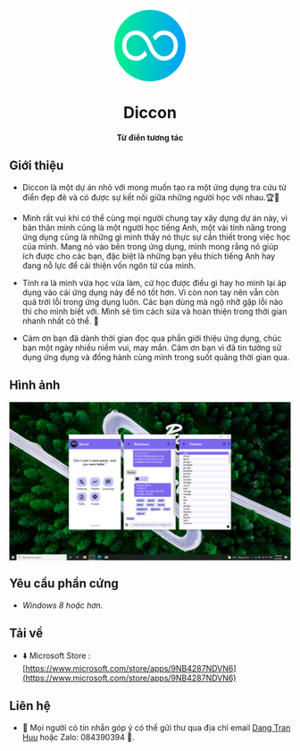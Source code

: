 <p align="center">
  <img width="128" align="center" src="https://github.com/tranhuudang/Diccon/raw/master/Diccon/Resources/diccon_128.png?raw=true">
</p>
<h1 align="center">
  Diccon
</h1>
<p align="center">
  <b>Từ điển tương tác</b>
</p>

## Giới thiệu

* Diccon là một dự án nhỏ với mong muốn tạo ra một ứng dụng tra cứu từ điển đẹp đẽ và có được sự kết nối giữa những người học với nhau.🏆🥇 

* Mình rất vui khi có thể cùng mọi người chung tay xây dựng dự án này, vì bản thân mình cũng là một người học tiếng Anh, một vài tính năng trong ứng dụng cũng là những gì mình thấy nó thực sự cần thiết trong việc học của mình. Mang nó vào bên trong ứng dụng, mình mong rằng nó giúp ích được cho các bạn, đặc biệt là những bạn yêu thích tiếng Anh hay đang nỗ lực để cải thiện vốn ngôn từ của mình.

* Tính ra là mình vừa học vừa làm, cứ học được điều gì hay ho mình lại áp dụng vào cái ứng dụng này để nó tốt hơn. Vì còn non tay nên vẫn còn quá trời lỗi trong ứng dụng luôn. Các bạn dùng mà ngộ nhỡ gặp lỗi nào thì cho mình biết với. Mình sẽ tìm cách sửa và hoàn thiện trong thời gian nhanh nhất có thể. 🚩

* Cảm ơn bạn đã dành thời gian đọc qua phần giới thiệu ứng dụng, chúc bạn một ngày nhiều niềm vui, may mắn. Cảm ơn bạn vì đã tin tưởng sử dụng ứng dụng và đồng hành cùng mình trong suốt quãng thời gian qua. 

## Hình ảnh

<p align="center">
  <img width="1100" align="center" src="https://github.com/tranhuudang/Diccon/raw/master/sample/sample_1.png?raw=true">
</p>

## Yêu cầu phần cứng

* _Windows 8 hoặc hơn._

## Tải về

* ⬇️ Microsoft Store : [https://www.microsoft.com/store/apps/9NB4287NDVN6](https://www.microsoft.com/store/apps/9NB4287NDVN6)


## Liên hệ

* 📨 Mọi người có tin nhắn góp ý có thể gửi thư qua địa chỉ email [Dang Tran Huu](mailto:tranhuudang127@gmail.com) hoặc Zalo: 084390394 🎊.
